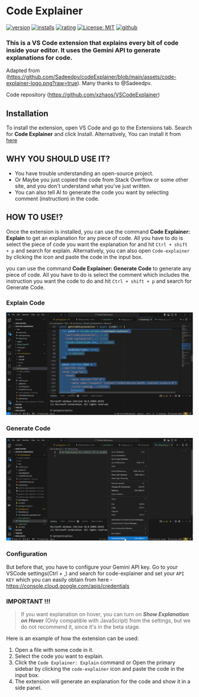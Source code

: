 # Code Explainer


[![version](https://img.shields.io/visual-studio-marketplace/v/xzhaos.code-explainer)](https://marketplace.visualstudio.com/items?itemName=xzhaos.gemini-code-explainer)
[![installs](https://img.shields.io/visual-studio-marketplace/i/xzhaos.gemini-code-explainer)](https://marketplace.visualstudio.com/items?itemName=xzhaos.gemini-code-explainer)
[![rating](https://img.shields.io/visual-studio-marketplace/r/xzhaos.gemini-code-explainer)](https://marketplace.visualstudio.com/items?itemName=xzhaos.gemini-code-explainer)
[![License: MIT](https://img.shields.io/badge/License-MIT-yellow.svg)](https://opensource.org/licenses/MIT)
[![github](https://img.shields.io/badge/github-green)](https://github.com/xzhaos/codeExplainer)



### This is a VS Code extension that explains every bit of code inside your editor. It uses the Gemini API to generate explanations for code. 

Adapted from (https://github.com/Sadeedpv/codeExplainer/blob/main/assets/code-explainer-logo.png?raw=true). Many thanks to @Sadeedpv. 

Code repository (https://github.com/xzhaos/VSCodeExplainer)

## Installation

To install the extension, open VS Code and go to the Extensions tab. Search for **Code Explainer** and click Install. Alternatively, You can install it from [here](https://marketplace.visualstudio.com/items?itemName=xzhaos.gemini-code-explainer)

## WHY YOU SHOULD USE IT?

- You have trouble understanding an open-source project.
- Or Maybe you just copied the code from Stack Overflow or some other site, and you don't understand what you've just written.
- You can also tell AI to generate the code you want by selecting comment (instruction) in the code.

## HOW TO USE!?

Once the extension is installed, you can use the command **Code Explainer: Explain** to get an explanation for any piece of code.
All you have to do is select the piece of code you want the explanation for and hit `Ctrl + shift + p` and search for explain.
Alternatively, you can also open `Code-explainer` by clicking the icon and paste the code in the input box.

you can use the command **Code Explainer: Generate Code** to generate any piece of code. 
All you have to do is select the comment which includes the instruction you want the code to do and hit `Ctrl + shift + p` and search for Generate Code.

### Explain Code

![Explain code example](https://github.com/xzhaos/VSCodeExplainer/blob/main/assets/codeexplain.gif?raw=true)

### Generate Code

![Generate code example](https://github.com/xzhaos/VSCodeExplainer/blob/main/assets/gencode.gif?raw=true)



### Configuration

But before that, you have to configure your Gemini API key. Go to your VSCode settings(Ctrl + ,) and search for code-explainer and set your `API KEY` which you can easily obtain from here - https://console.cloud.google.com/apis/credentials

### IMPORTANT !!!
> If you want explanation on hover, you can turn on ***Show Explanation on Hover*** (Only compatible with JavaScript) from the settings, but we do not recommend it, since it's in the beta stage.

Here is an example of how the extension can be used:

1. Open a file with some code in it.
2. Select the code you want to explain.
3. Click the `Code Explainer: Explain` command or Open the primary sidebar by clicking the `code-explainer` icon and paste the code in the input box.
4. The extension will generate an explanation for the code and show it in a side panel.

